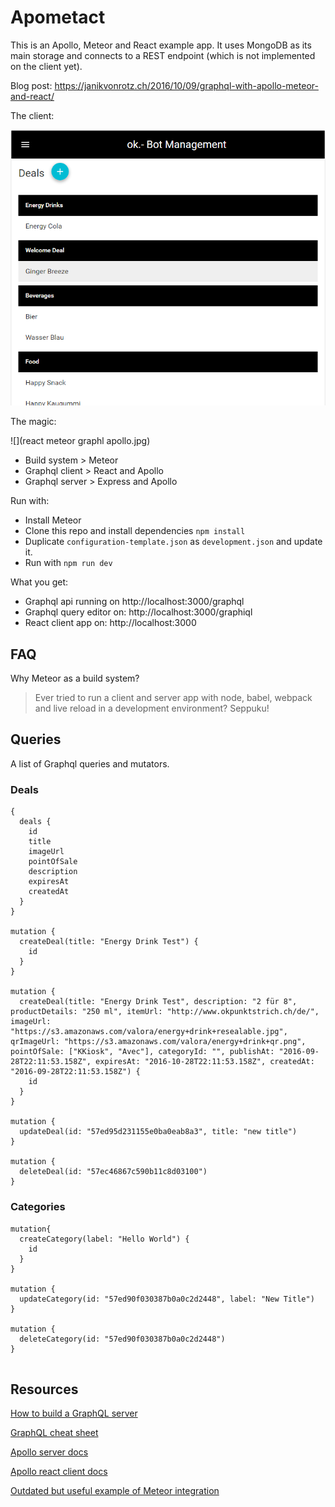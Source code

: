 
# Apometact

This is an Apollo, Meteor and React example app. It uses MongoDB as its main storage and connects to a REST endpoint (which is not implemented on the client yet).

Blog post: https://janikvonrotz.ch/2016/10/09/graphql-with-apollo-meteor-and-react/

The client:

![](screenshot.png)

The magic:

![](react meteor graphl apollo.jpg)

- Build system > Meteor
- Graphql client > React and Apollo
- Graphql server > Express and Apollo

Run with:

- Install Meteor
- Clone this repo and install dependencies `npm install`
- Duplicate `configuration-template.json` as `development.json` and update it.
- Run with `npm run dev`

What you get:

- Graphql api running on http://localhost:3000/graphql
- Graphql query editor on: http://localhost:3000/graphiql
- React client app on: http://localhost:3000

## FAQ

Why Meteor as a build system?

> Ever tried to run a client and server app with node, babel, webpack and live reload in a development environment? Seppuku!

## Queries

A list of Graphql queries and mutators.

### Deals

```
{
  deals {
    id
    title
    imageUrl
    pointOfSale
    description
    expiresAt
    createdAt
  }
}

mutation {
  createDeal(title: "Energy Drink Test") {
    id
  }
}

mutation {
  createDeal(title: "Energy Drink Test", description: "2 für 8", productDetails: "250 ml", itemUrl: "http://www.okpunktstrich.ch/de/", imageUrl: "https://s3.amazonaws.com/valora/energy+drink+resealable.jpg", qrImageUrl: "https://s3.amazonaws.com/valora/energy+drink+qr.png", pointOfSale: ["KKiosk", "Avec"], categoryId: "", publishAt: "2016-09-28T22:11:53.158Z", expiresAt: "2016-10-28T22:11:53.158Z", createdAt: "2016-09-28T22:11:53.158Z") {
    id
  }
}

mutation {
  updateDeal(id: "57ed95d231155e0ba0eab8a3", title: "new title")
}

mutation {
  deleteDeal(id: "57ec46867c590b11c8d03100")
}
```

### Categories

```
mutation{
  createCategory(label: "Hello World") {
    id
  }
}

mutation {
  updateCategory(id: "57ed90f030387b0a0c2d2448", label: "New Title")
}

mutation {
  deleteCategory(id: "57ed90f030387b0a0c2d2448")
}


```

## Resources

[How to build a GraphQL server](https://medium.com/apollo-stack/tutorial-building-a-graphql-server-cddaa023c035#.nbab6cbij)

[GraphQL cheat sheet](https://raw.githubusercontent.com/sogko/graphql-shorthand-notation-cheat-sheet/master/graphql-shorthand-notation-cheat-sheet.png)

[Apollo server docs](http://dev.apollodata.com/tools/)

[Apollo react client docs](http://dev.apollodata.com/react/)  

[Outdated but useful example of Meteor integration](https://github.com/apollostack/apollo-meteor-discourse-example/blob/master/imports/ui/index.js)

